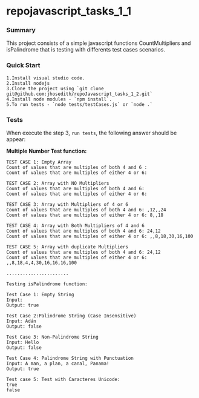 ﻿# repojavascript_tasks_1_1

### Summary

This project consists of a simple javascript functions CountMultipliers and isPalindrome that is testing with differents 
test cases scenarios.

### Quick Start
```
1.Install visual studio code.
2.Install nodejs
3.Clone the project using `git clone git@github.com:jhosedith/repoJavascript_tasks_1_2.git`
4.Install node modules - `npm install`.
5.To run tests - `node tests/testCases.js` or `node .` 
```
### Tests
When execute the step 3, `run tests`, the following answer should be appear:

**Multiple Number Test function:**

```
TEST CASE 1: Empty Array
Count of values that are multiples of both 4 and 6 :
Count of values that are multiples of either 4 or 6:  

TEST CASE 2: Array with NO Multipliers
Count of values that are multiples of both 4 and 6:
Count of values that are multiples of either 4 or 6:

TEST CASE 3: Array with Multipliers of 4 or 6
Count of values that are multiples of both 4 and 6: ,12,,24
Count of values that are multiples of either 4 or 6: 8,,18

TEST CASE 4: Array with Both Multipliers of 4 and 6
Count of values that are multiples of both 4 and 6: 24,12
Count of values that are multiples of either 4 or 6: ,,8,18,30,16,100

TEST CASE 5: Array with duplicate Multipliers
Count of values that are multiples of both 4 and 6: 24,12
Count of values that are multiples of either 4 or 6: ,,8,18,4,4,30,16,16,16,100

.......................

Testing isPalindrome function:

Test Case 1: Empty String
Input:
Output: true

Test Case 2:Palindrome String (Case Insensitive)
Input: Adán
Output: false

Test Case 3: Non-Palindrome String
Input: Hello
Output: false

Test Case 4: Palindrome String with Punctuation
Input: A man, a plan, a canal, Panama!
Output: true

Test case 5: Test with Caracteres Unicode:
true
false
```
